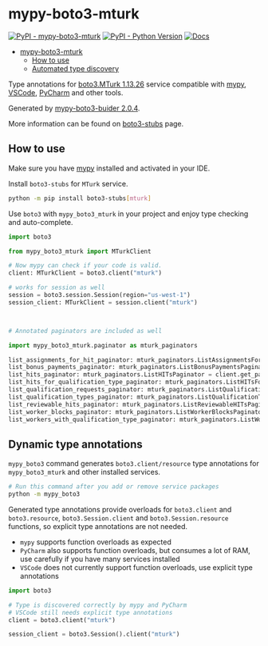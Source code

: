 # mypy-boto3-mturk

[![PyPI - mypy-boto3-mturk](https://img.shields.io/pypi/v/mypy-boto3-mturk.svg?color=blue)](https://pypi.org/project/mypy-boto3-mturk)
[![PyPI - Python Version](https://img.shields.io/pypi/pyversions/mypy-boto3-mturk.svg?color=blue)](https://pypi.org/project/mypy-boto3-mturk)
[![Docs](https://img.shields.io/readthedocs/mypy-boto3-builder.svg?color=blue)](https://mypy-boto3-builder.readthedocs.io/)

- [mypy-boto3-mturk](#mypy-boto3-mturk)
  - [How to use](#how-to-use)
  - [Automated type discovery](#automated-type-discovery)

Type annotations for
[boto3.MTurk 1.13.26](https://boto3.amazonaws.com/v1/documentation/api/1.13.26/reference/services/mturk.html#MTurk) service
compatible with [mypy](https://github.com/python/mypy), [VSCode](https://code.visualstudio.com/),
[PyCharm](https://www.jetbrains.com/pycharm/) and other tools.

Generated by [mypy-boto3-buider 2.0.4](https://github.com/vemel/mypy_boto3_builder).

More information can be found on [boto3-stubs](https://pypi.org/project/boto3-stubs/) page.

## How to use

Make sure you have [mypy](https://github.com/python/mypy) installed and activated in your IDE.

Install `boto3-stubs` for `MTurk` service.

```bash
python -m pip install boto3-stubs[mturk]
```

Use `boto3` with `mypy_boto3_mturk` in your project and enjoy type checking and auto-complete.

```python
import boto3

from mypy_boto3_mturk import MTurkClient

# Now mypy can check if your code is valid.
client: MTurkClient = boto3.client("mturk")

# works for session as well
session = boto3.session.Session(region="us-west-1")
session_client: MTurkClient = session.client("mturk")



# Annotated paginators are included as well

import mypy_boto3_mturk.paginator as mturk_paginators

list_assignments_for_hit_paginator: mturk_paginators.ListAssignmentsForHITPaginator = client.get_paginator("list_assignments_for_hit")
list_bonus_payments_paginator: mturk_paginators.ListBonusPaymentsPaginator = client.get_paginator("list_bonus_payments")
list_hits_paginator: mturk_paginators.ListHITsPaginator = client.get_paginator("list_hits")
list_hits_for_qualification_type_paginator: mturk_paginators.ListHITsForQualificationTypePaginator = client.get_paginator("list_hits_for_qualification_type")
list_qualification_requests_paginator: mturk_paginators.ListQualificationRequestsPaginator = client.get_paginator("list_qualification_requests")
list_qualification_types_paginator: mturk_paginators.ListQualificationTypesPaginator = client.get_paginator("list_qualification_types")
list_reviewable_hits_paginator: mturk_paginators.ListReviewableHITsPaginator = client.get_paginator("list_reviewable_hits")
list_worker_blocks_paginator: mturk_paginators.ListWorkerBlocksPaginator = client.get_paginator("list_worker_blocks")
list_workers_with_qualification_type_paginator: mturk_paginators.ListWorkersWithQualificationTypePaginator = client.get_paginator("list_workers_with_qualification_type")
```

## Dynamic type annotations

`mypy_boto3` command generates `boto3.client/resource` type annotations for
`mypy_boto3_mturk` and other installed services.

```bash
# Run this command after you add or remove service packages
python -m mypy_boto3
```

Generated type annotations provide overloads for `boto3.client` and `boto3.resource`,
`boto3.Session.client` and `boto3.Session.resource` functions,
so explicit type annotations are not needed.

- `mypy` supports function overloads as expected
- `PyCharm` also supports function overloads, but consumes a lot of RAM, use carefully if you have many services installed
- `VSCode` does not currently support function overloads, use explicit type annotations

```python
import boto3

# Type is discovered correctly by mypy and PyCharm
# VSCode still needs explicit type annotations
client = boto3.client("mturk")

session_client = boto3.Session().client("mturk")
```